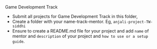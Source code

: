 Game Development Track

- Submit all projects for Game Development Track in this folder, 
- Create a folder with your name-track-mentor. Eg, `anjali-project-TW-siddhi`
- Ensure to create a README.md file for your project and add `name` of mentor and `description` of your project and `how to use or a setup guide`.